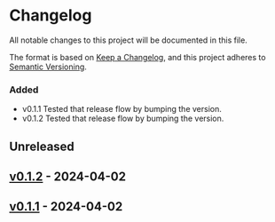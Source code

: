 # Changelog

All notable changes to this project will be documented in this file.

The format is based on [Keep a Changelog](https://keepachangelog.com/en/1.0.0/),
and this project adheres to [Semantic Versioning](https://semver.org/spec/v2.0.0.html).

### Added

- v0.1.1 Tested that release flow by bumping the version.
- v0.1.2 Tested that release flow by bumping the version.

## Unreleased

## [v0.1.2](https://github.com/THOR300/thors-project-123/releases/tag/v0.1.2) - 2024-04-02

## [v0.1.1](https://github.com/THOR300/thors-project-123/releases/tag/v0.1.1) - 2024-04-02
